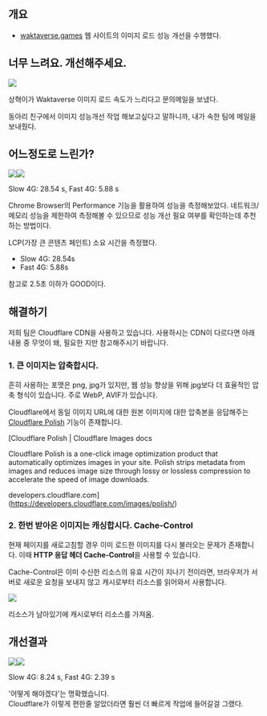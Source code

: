 ## 개요

* [waktaverse.games](https://waktaverse.games/) 웹 사이트의 이미지 로드 성능 개선을 수행했다.

## 너무 느려요. 개선해주세요.

![](https://blog.kakaocdn.net/dn/toR2D/btsKKFR12jJ/9FOuaq7CvxG2NGifV90thK/img.png)

상혁이가 Waktaverse 이미지 로드 속도가 느리다고 문의메일을 보냈다.

동아리 친구에서 이미지 성능개선 작업 해보고싶다고 말하니까, 내가 속한 팀에 메일을 보내줬다.

## 어느정도로 느린가?

![](https://blog.kakaocdn.net/dn/l6QRJ/btsKM5IieFD/43aiQCyAsjGDIvFpvnJKyK/img.png)![](https://blog.kakaocdn.net/dn/1DFPs/btsKMM93RNv/1R5zKSyHVIQRIkg4jQ4nPK/img.png)

Slow 4G: 28.54 s, Fast 4G: 5.88 s

Chrome Browser의 Performance 기능을 활용하여 성능을 측정해보았다. 네트워크/메모리 성능을 제한하여 측정해볼 수 있으므로 성능 개선 필요 여부를 확인하는데 추천하는 방법이다.

LCP(가장 큰 콘텐츠 페인트) 소요 시간을 측정했다.

* Slow 4G: 28.54s
* Fast 4G: 5.88s

참고로 2.5초 이하가 GOOD이다.

## 해결하기

저희 팀은 Cloudflare CDN을 사용하고 있습니다. 사용하시는 CDN이 다르다면 아래 내용 중 무엇이 왜, 필요한 지만 참고해주시기 바랍니다.

### 1\. 큰 이미지는 압축합시다.

흔히 사용하는 포맷은 png, jpg가 있지만, 웹 성능 향상을 위해 jpg보다 더 효율적인 압축 형식이 있습니다. 주로 WebP, AVIF가 있습니다.

Cloudflare에서 동일 이미지 URL에 대한 원본 이미지에 대한 압축본을 응답해주는 [Cloudflare Polish](https://developers.cloudflare.com/images/polish/) 기능이 존재합니다.

[Cloudflare Polish | Cloudflare Images docs

Cloudflare Polish is a one-click image optimization product that automatically optimizes images in your site. Polish strips metadata from images and reduces image size through lossy or lossless compression to accelerate the speed of image downloads.

developers.cloudflare.com](https://developers.cloudflare.com/images/polish/)

### 2\. 한번 받아온 이미지는 캐싱합시다. Cache-Control

현재 페이지를 새로고침할 경우 이미 로드한 이미지를 다시 불러오는 문제가 존재합니다. 이때 **HTTP 응답 헤더 Cache-Control**을 사용할 수 있습니다.

Cache-Control은 이미 수신한 리소스의 유효 시간이 지나기 전이라면, 브라우저가 서버로 새로운 요청을 보내지 않고 캐시로부터 리소스를 읽어와서 사용합니다.

![](https://blog.kakaocdn.net/dn/bRpKya/btsKLd8UzDV/GrqY61DcMwOyPxLQkbdmb0/img.png)

리소스가 남아있기에 캐시로부터 리소스를 가져옴.

## 개선결과

![](https://blog.kakaocdn.net/dn/RljS4/btsKLwUETOL/K90VlLUlfyKL0TQXkmMrG0/img.png)![](https://blog.kakaocdn.net/dn/wPgG0/btsKM2Sk16G/JukPyHFUsuBsIQVkfIsf6K/img.png)

Slow 4G: 8.24 s, Fast 4G: 2.39 s

'어떻게 해야겠다'는 명확했습니다.  
Cloudflare가 이렇게 편한줄 알았더라면 훨씬 더 빠르게 작업에 들어갈걸 그랬다.